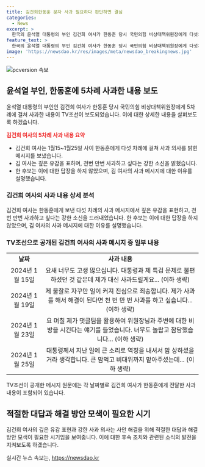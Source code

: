 ```yaml
---
title: 김건희한동훈 문자 사과 필요하다 판단하면 결심
categories:
  - News
excerpt: >
  한국의 윤석열 대통령의 부인 김건희 여사가 한동훈 당시 국민의힘 비상대책위원장에게 다섯차례에 걸쳐 보낸 메시지에서 천번 만번 사과하고 싶다는 내용이 알려졌다. 김 여사는 사과를 통해 대선 정국에서의 오해를 이야기하고, 대통령의 행동에 대한 후회를 표현했다. 해당 메시지의 진위 여부는 확인되지 않았으며, 한 후보측은 답장하지 않은 이유에 대해 사과가 필요하다는 뜻을 전달했다고 밝혔다.
feature_text: >
  한국의 윤석열 대통령의 부인 김건희 여사가 한동훈 당시 국민의힘 비상대책위원장에게 다섯차례에 걸쳐 보낸 메시지에서 천번 만번 사과하고 싶다는 내용이 알려졌다. 김 여사는 사과를 통해 대선 정국에서의 오해를 이야기하고, 대통령의 행동에 대한 후회를 표현했다. 해당 메시지의 진위 여부는 확인되지 않았으며, 한 후보측은 답장하지 않은 이유에 대해 사과가 필요하다는 뜻을 전달했다고 밝혔다.
image: 'https://newsdao.kr/res/images/meta/newsdao_breakingnews.jpg'
---
```


<p><img src="https://newsdao.kr/res/images/meta/newsdao_breakingnews.jpg" alt="pcversion 속보" /></p>

<h2 data-ke-size="size26">윤석열 부인, 한동훈에 5차례 사과한 내용 보도</h2>

<p data-ke-size="size16">윤석열 대통령의 부인인 김건희 여사가 한동훈 당시 국민의힘 비상대책위원장에게 5차례에 걸쳐 사과한 내용이 TV조선이 보도되었습니다. 이에 대한 상세한 내용을 살펴보도록 하겠습니다.</p>

<p><b><span style="color: #ee2323;">김건희 여사의 5차례 사과 내용 요약</span></b></p>

<ul>
  <li>김건희 여사는 1월15~1월25일 사이 한동훈에게 다섯 차례에 걸쳐 사과 의사를 밝힌 메시지를 보냈습니다.</li>
  <li>김 여사는 깊은 유감을 표하며, 천번 만번 사과하고 싶다는 강한 소신을 밝혔습니다.</li>
  <li>한 후보는 이에 대한 답장을 하지 않았으며, 김 여사의 사과 메시지에 대한 이유를 설명했습니다.</li>
</ul>

<h3 data-ke-size="size24">김건희 여사의 사과 내용 상세 분석</h3>

<p data-ke-size="size16">김건희 여사는 한동훈에게 보낸 다섯 차례의 사과 메시지에서 깊은 유감을 표현하고, 천번 만번 사과하고 싶다는 강한 소신을 드러내었습니다. 한 후보는 이에 대한 답장을 하지 않았으며, 김 여사의 사과 메시지에 대한 이유를 설명했습니다.</p>

<h3 data-ke-size="size24">TV조선으로 공개된 김건희 여사의 사과 메시지 중 일부 내용</h3>

<table>
  <tr>
    <td style="text-align: center; height: 17px;"><b>날짜</b></td>
    <td style="text-align: center; height: 17px;"><b>사과 내용</b></td>
  </tr>
  <tr>
    <td style="text-align: center;">2024년 1월 15일</td>
    <td style="text-align: center;">요새 너무도 고생 많으십니다. 대통령과 제 특검 문제로 불편하셨던 것 같은데 제가 대신 사과드릴게요... (이하 생략)</td>
  </tr>
  <tr>
    <td style="text-align: center;">2024년 1월 19일</td>
    <td style="text-align: center;">제 불찰로 자꾸만 일이 커져 진심으로 죄송합니다. 제가 사과를 해서 해결이 된다면 천 번 만 번 사과를 하고 싶습니다... (이하 생략)</td>
  </tr>
  <tr>
    <td style="text-align: center;">2024년 1월 23일</td>
    <td style="text-align: center;">요 며칠 제가 댓글팀을 활용하여 위원장님과 주변에 대한 비방을 시킨다는 얘기를 들었습니다. 너무도 놀랍고 참담했습니다... (이하 생략)</td>
  </tr>
  <tr>
    <td style="text-align: center;">2024년 1월 25일</td>
    <td style="text-align: center;">대통령께서 지난 일에 큰 소리로 역정을 내셔서 맘 상하셨을거라 생각합니다. 큰 맘먹고 비대위까지 맡아주셨는데... (이하 생략)</td>
  </tr>
</table>

<p data-ke-size="size16">TV조선이 공개한 메시지 원문에는 각 날짜별로 김건희 여사가 한동훈에게 전달한 사과 내용이 포함되어 있습니다.</p>

<h2 data-ke-size="size26">적절한 대답과 해결 방안 모색이 필요한 시기</h2>

<p data-ke-size="size16">김건희 여사의 깊은 유감 표현과 강한 사과 의사는 사안 해결을 위해 적절한 대답과 해결 방안 모색이 필요한 시기임을 보여줍니다. 이에 대한 후속 조치와 관련된 소식의 발전을 지켜보도록 하겠습니다.</p>
실시간 뉴스 속보는, <a href="https://newsdao.kr" rel="dofollow">https://newsdao.kr</a>


